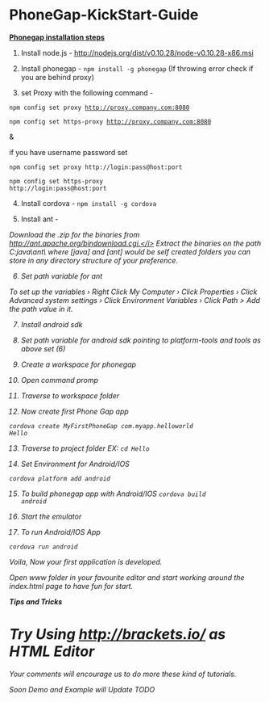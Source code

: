 PhoneGap-KickStart-Guide
========================

<b><u>Phonegap installation steps</u></b> 

1) Install node.js - http://nodejs.org/dist/v0.10.28/node-v0.10.28-x86.msi

2) Install phonegap - <code>npm install -g phonegap</code> (If throwing error check if you are behind proxy)

3) set Proxy with the following command - 

<code>npm config set proxy http://proxy.company.com:8080</code>

<code>npm config set https-proxy http://proxy.company.com:8080</code>

&

if you have username password set

<code>npm config set proxy http://login:pass@host:port</code>

<code>npm config set https-proxy http://login:pass@host:port</code>


4) Install cordova - <code>npm install -g cordova</code>

5) Install ant - 

<i>Download the .zip for the binaries from http://ant.apache.org/bindownload.cgi.</i>
<i>Extract the binaries on the path C:java\ant\ where [java] and [ant] would be self created folders you can store in any directory structure of your preference.</i>

6) Set path variable for ant

<i>To set up the variables › Right Click My Computer › Click Properties › Click Advanced system settings  › Click Environment Variables › Click Path > Add the path value in it.</i>

7) Install android sdk

8) Set path variable for android sdk pointing to platform-tools and tools as above set (6)

9) Create a workspace for phonegap

10) Open command promp

11) Traverse to workspace folder

12) Now create first Phone Gap app

<code>cordova create MyFirstPhoneGap com.myapp.helloworld Hello</code>

13) Traverse to project folder EX: <code>cd Hello</code>

14) Set Environment for Android/IOS

<code>cordova platform add android</code>

15) To build phonegap app with Android/IOS 
<code>cordova build android</code>

16) Start the emulator

17) To run Android/IOS App 

<code>cordova run android</code>

Voila, Now your first application is developed.

Open www folder in your favourite editor and start working around the index.html page to have fun for start.

 <b>Tips and Tricks</b>
 
  # Try Using http://brackets.io/ as HTML Editor


Your comments will encourage us to do more these kind of tutorials.

Soon Demo and Example will Update TODO
